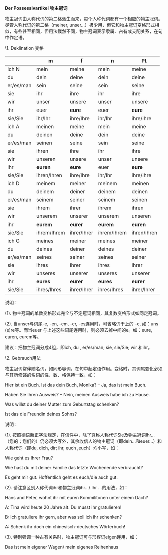**Der Possessivartikel** **物主冠词**

物主冠词由人称代词的第二格派生而来，每个人称代词都有一个相应的物主冠词。尽管人称代词的第二格（meiner, unser…）极少用，但它和物主冠词变格形式相似，有些甚至相同，但用法截然不同，物主冠词表示隶属、占有或支配关系，在句中作定语。

\1. Deklination 变格

|           | m           | f           | n           | Pl.         |
| --------- | ----------- | ----------- | ----------- | ----------- |
| ich  N    | mein        | meine       | mein        | meine       |
| du        | dein        | deine       | dein        | deine       |
| er/es/man | sein        | seine       | sein        | seine       |
| sie       | ihr         | ihre        | ihr         | ihre        |
| wir       | unser       | unsere      | unser       | unsere      |
| ihr       | euer        | **eure**    | euer        | **eure**    |
| sie/Sie   | ihr/Ihr     | ihre/Ihre   | ihr/Ihr     | ihre/Ihre   |
| ich  A    | meinen      | meine       | mein        | meine       |
| du        | deinen      | deine       | dein        | deine       |
| er/es/man | seinen      | seine       | sein        | seine       |
| sie       | ihren       | ihre        | ihr         | ihre        |
| wir       | unseren     | unsere      | unser       | unsere      |
| ihr       | **euren**   | **eure**    | euer        | **eure**    |
| sie/Sie   | ihren/Ihren | ihre/Ihre   | ihr/Ihr     | ihre/Ihre   |
| ich  D    | meinem      | meiner      | meinem      | meinen      |
| du        | deinem      | deiner      | deinem      | deinen      |
| er/es/man | seinem      | seiner      | seinem      | seinen      |
| sie       | ihrem       | ihrer       | ihrem       | ihren       |
| wir       | unserem     | unserer     | unserem     | unseren     |
| ihr       | **eurem**   | **eurer**   | **eurem**   | **euren**   |
| sie/Sie   | ihrem/Ihrem | ihrer/Ihrer | ihrem/Ihrem | ihren/Ihren |
| ich  G    | meines      | meiner      | meines      | meiner      |
| du        | deines      | deiner      | deines      | deiner      |
| er/es/man | seines      | seiner      | seines      | seiner      |
| sie       | ihres       | ihrer       | ihres       | ihrer       |
| wir       | unseres     | unserer     | unseres     | unserer     |
| ihr       | **eures**   | **eurer**   | **eures**   | **eurer**   |
| sie/Sie   | ihres/Ihres | ihrer/Ihrer | ihres/Ihres | ihrer/Ihrer |

说明：

(1). 物主冠词的单数变格形式完全与不定冠词相同，其复数变格形式如同定冠词。

(2). 当unser与词尾-e, -en, -em, -er, -es连用时，可省略词干上的 –e, 如：uns (e)re等。而当euer 与上述这些词尾连用时，则必须去掉中间的e。如：eure, euren, eurem等。

建议：把物主冠词分成4组，即ich, du , er/es/man; sie, sie/Sie; wir 和ihr。

\2. Gebrauch用法

物主冠词常伴随名词，如同形容词，在句中起定语作用。变格时，其词尾变化必须与其所修饰的名词的性、数、格保持一致，如：

Hier ist ein Buch. Ist das dein Buch, Monika? – Ja, das ist mein Buch.

Haben Sie Ihren Ausweis? – Nein, meinen Ausweis habe ich zu Hause.

Was willst du deiner Mutter zum Geburtstag schenken?

Ist das die Freundin deines Sohns?

说明：

(1). 按照德语新正字法规定，在信件中，除了尊称人称代词Sie及物主冠词Ihr…（您的；您们的）仍必须大写外，其余收信人的物主冠词（即dein…和euer…）和人称代词（即du, dich, dir; ihr, euch ,euch）均小写，如：

Wie geht es Ihrer Frau?

Wie hast du mit deiner Familie das letzte Wochenende verbraucht?

Es geht mir gut. Hoffentlich geht es euch/die auch gut.

(2). 请注意区别人称代词ihr和物主冠词ihr…/ Ihr …的用法，如：

Hans and Peter, wohnt ihr mit euren Kommilitonen unter einem Dach?

A: Tina wird heute 20 Jahre alt. Du musst ihr gratulieren!

B: Ich gratuliere ihr gern, aber was soll ich ihr schenken?

A: Schenk ihr doch ein chinesisch-deutsches Wörterbuch!

(3). 特别强调一种占有关系时，物主冠词可与形容词eigen连用，如：

Das ist mein eigener Wagen/ mein eigenes Reihenhaus